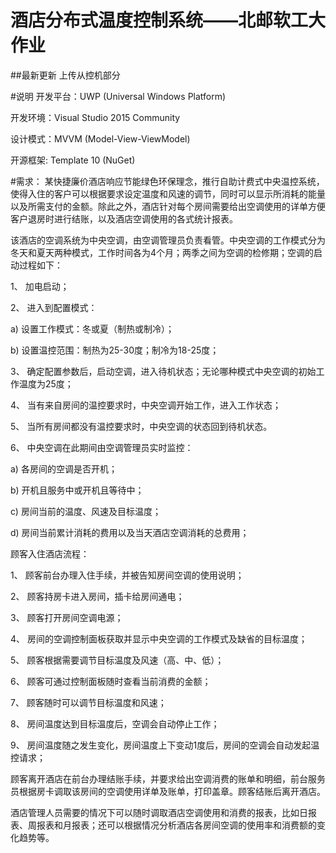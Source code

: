 # 酒店分布式温度控制系统——北邮软工大作业
##最新更新
上传从控机部分

#说明
开发平台：UWP (Universal Windows Platform)

开发环境：Visual Studio 2015 Community

设计模式：MVVM (Model-View-ViewModel)

开源框架: Template 10 (NuGet)

#需求：
某快捷廉价酒店响应节能绿色环保理念，推行自助计费式中央温控系统，使得入住的客户可以根据要求设定温度和风速的调节，同时可以显示所消耗的能量以及所需支付的金额。除此之外，酒店针对每个房间需要给出空调使用的详单方便客户退房时进行结账，以及酒店空调使用的各式统计报表。


该酒店的空调系统为中央空调，由空调管理员负责看管。中央空调的工作模式分为冬天和夏天两种模式，工作时间各为4个月；两季之间为空调的检修期；空调的启动过程如下：

1、	加电启动；

2、	进入到配置模式：

a)	设置工作模式：冬或夏（制热或制冷）；

b)	设置温控范围：制热为25-30度；制冷为18-25度；

3、	确定配置参数后，启动空调，进入待机状态；无论哪种模式中央空调的初始工作温度为25度；

4、	当有来自房间的温控要求时，中央空调开始工作，进入工作状态；

5、	当所有房间都没有温控要求时，中央空调的状态回到待机状态。

6、	中央空调在此期间由空调管理员实时监控：

a)	各房间的空调是否开机；

b)	开机且服务中或开机且等待中；

c)	房间当前的温度、风速及目标温度；

d)	房间当前累计消耗的费用以及当天酒店空调消耗的总费用；


顾客入住酒店流程：

1、	顾客前台办理入住手续，并被告知房间空调的使用说明；

2、	顾客持房卡进入房间，插卡给房间通电；

3、	顾客打开房间空调电源；

4、	房间的空调控制面板获取并显示中央空调的工作模式及缺省的目标温度；

5、	顾客根据需要调节目标温度及风速（高、中、低）；

6、	顾客可通过控制面板随时查看当前消费的金额；

7、	顾客随时可以调节目标温度和风速；

8、	房间温度达到目标温度后，空调会自动停止工作；

9、	房间温度随之发生变化，房间温度上下变动1度后，房间的空调会自动发起温控请求；

顾客离开酒店在前台办理结账手续，并要求给出空调消费的账单和明细，前台服务员根据房卡调取该房间的空调使用详单及账单，打印盖章。顾客结账后离开酒店。

酒店管理人员需要的情况下可以随时调取酒店空调使用和消费的报表，比如日报表、周报表和月报表；还可以根据情况分析酒店各房间空调的使用率和消费额的变化趋势等。


